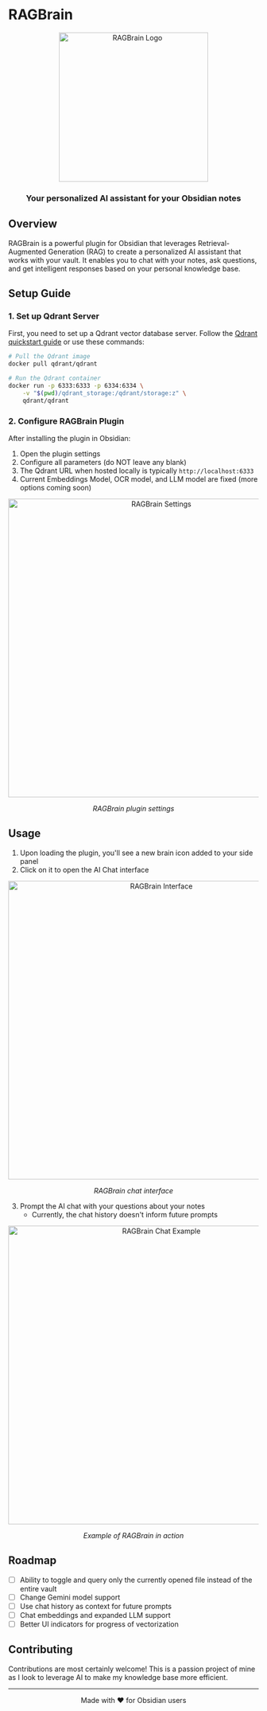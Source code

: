 # RAGBrain

<div align="center"> <img src="RAGBrain.png" alt="RAGBrain Logo" width="300"/> <h3>Your personalized AI assistant for your Obsidian notes</h3> </div>

## Overview

RAGBrain is a powerful plugin for Obsidian that leverages Retrieval-Augmented Generation (RAG) to create a personalized AI assistant that works with your vault. It enables you to chat with your notes, ask questions, and get intelligent responses based on your personal knowledge base.

## Setup Guide

### 1. Set up Qdrant Server

First, you need to set up a Qdrant vector database server. Follow the [Qdrant quickstart guide](https://qdrant.tech/documentation/quickstart/) or use these commands:

```bash
# Pull the Qdrant image
docker pull qdrant/qdrant

# Run the Qdrant container
docker run -p 6333:6333 -p 6334:6334 \
    -v "$(pwd)/qdrant_storage:/qdrant/storage:z" \
    qdrant/qdrant
```

### 2. Configure RAGBrain Plugin

After installing the plugin in Obsidian:

1. Open the plugin settings
2. Configure all parameters (do NOT leave any blank)
3. The Qdrant URL when hosted locally is typically `http://localhost:6333`
4. Current Embeddings Model, OCR model, and LLM model are fixed (more options coming soon)

<div align="center"> <img src="Pasted image 20250511205355.png" alt="RAGBrain Settings" width="600"/> <p><em>RAGBrain plugin settings</em></p> </div>

## Usage

1. Upon loading the plugin, you'll see a new brain icon added to your side panel
2. Click on it to open the AI Chat interface

<div align="center"> <img src="Pasted image 20250511210053.png" alt="RAGBrain Interface" width="600"/> <p><em>RAGBrain chat interface</em></p> </div>

3. Prompt the AI chat with your questions about your notes
    - Currently, the chat history doesn't inform future prompts

<div align="center"> <img src="Pasted image 20250511211220.png" alt="RAGBrain Chat Example" width="600"/> <p><em>Example of RAGBrain in action</em></p> </div>

## Roadmap

- [ ] Ability to toggle and query only the currently opened file instead of the entire vault
- [ ] Change Gemini model support
- [ ] Use chat history as context for future prompts
- [ ] Chat embeddings and expanded LLM support
- [ ] Better UI indicators for progress of vectorization

## Contributing

Contributions are most certainly welcome! This is a passion project of mine as I look to leverage AI to make my knowledge base more efficient.


---

<div align="center"> Made with ❤️ for Obsidian users </div>